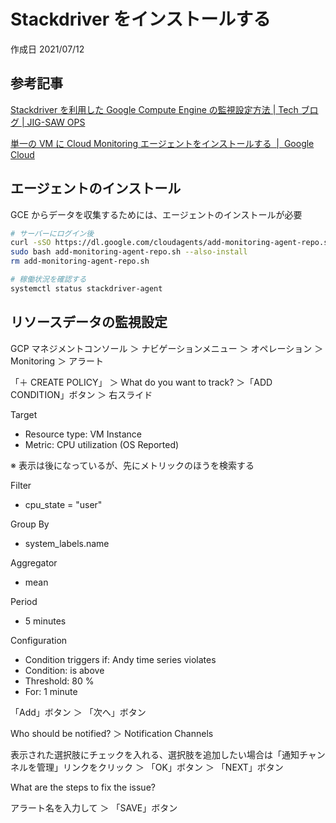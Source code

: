 # Stackdriver をインストールする

作成日 2021/07/12

## 参考記事

[Stackdriver を利用した Google Compute Engine の監視設定方法 \| Tech ブログ \| JIG\-SAW OPS](https://ops.jig-saw.com/tech-cate/stackdriver_computeengine_monitoring)

[単一の VM に Cloud Monitoring エージェントをインストールする  \|  Google Cloud](https://cloud.google.com/monitoring/agent/monitoring/installation)

## エージェントのインストール

GCE からデータを収集するためには、エージェントのインストールが必要

```bash
# サーバーにログイン後
curl -sSO https://dl.google.com/cloudagents/add-monitoring-agent-repo.sh
sudo bash add-monitoring-agent-repo.sh --also-install
rm add-monitoring-agent-repo.sh

# 稼働状況を確認する
systemctl status stackdriver-agent
```

## リソースデータの監視設定

GCP マネジメントコンソール ＞ ナビゲーションメニュー ＞ オペレーション ＞ Monitoring ＞ アラート

「＋ CREATE POLICY」 ＞ What do you want to track? ＞「ADD CONDITION」ボタン ＞ 右スライド

Target

- Resource type: VM Instance
- Metric: CPU utilization (OS Reported)

※ 表示は後になっているが、先にメトリックのほうを検索する

Filter

- cpu_state = "user"

Group By

- system_labels.name

Aggregator

- mean

Period

- 5 minutes

Configuration

- Condition triggers if: Andy time series violates
- Condition: is above
- Threshold: 80 %
- For: 1 minute

「Add」ボタン ＞ 「次へ」ボタン

Who should be notified? ＞ Notification Channels

表示された選択肢にチェックを入れる、選択肢を追加したい場合は「通知チャンネルを管理」リンクをクリック ＞ 「OK」ボタン ＞ 「NEXT」ボタン

What are the steps to fix the issue?

アラート名を入力して ＞ 「SAVE」ボタン
